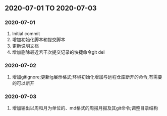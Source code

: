 ## 2020-07-01 TO 2020-07-03

### 2020-07-01 

1. Initial commit
2. 增加初始化脚本和提交脚本
3. 更新说明文档
4. 增加删除最近若干次提交记录的快捷命令git del


### 2020-07-02 

1. 增加gitignore;更新lg展示格式;环境初始化增加与远程仓库断开的命令,有需要的可以断开


### 2020-07-03 

1. 增加输出以周和月为单位的、md格式的周报月报及其git命令;调整目录结构


